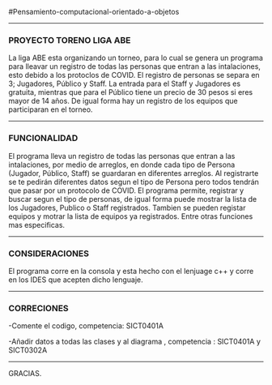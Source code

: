 #Pensamiento-computacional-orientado-a-objetos


-------------------------------------------------------------------------------------------------------------------------------
### PROYECTO TORENO LIGA ABE

La liga ABE esta organizando un torneo, para lo cual se genera un programa para lleavar un registro de todas las personas que entran a las intalaciones, esto debido a los protoclos de COVID. El registro de personas se separa en 3; Jugadores, Público y Staff. La entrada para el Staff y Jugadores es gratuita, mientras que para el Público tiene un precio de 30 pesos si eres mayor de 14 años. De igual forma hay un registro de los equipos que participaran en el torneo.

-------------------------------------------------------------------------------------------------------------------------------
### FUNCIONALIDAD

El programa lleva un registro de todas las personas que entran a las intalaciones, por medio de arreglos, en donde cada tipo de Persona (Jugador, Público, Staff) se guardaran en diferentes arreglos. Al registrarte se te pedirán diferentes datos segun el tipo de Persona pero todos tendrán que pasar por un protocolo de COVID. El programa permite, registrar y buscar segun el tipo de personas, de igual forma puede mostrar la lista de los Jugadores, Publico o Staff registrados. Tambien se pueden registar equipos y motrar la lista de equipos ya registrados. Entre otras funciones mas especificas.

-------------------------------------------------------------------------------------------------------------------------------
### CONSIDERACIONES

El programa corre en la consola y esta hecho con el lenjuage c++ y corre en los IDES que acepten dicho lenguaje.

-------------------------------------------------------------------------------------------------------------------------------
### CORRECIONES
-Comente el codigo, competencia: SICT0401A

-Añadir datos a todas las clases y al diagrama , competencia : SICT0401A y SICT0302A


-------------------------------------------------------------------------------------------------------------------------------
GRACIAS.
